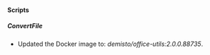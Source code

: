 
#### Scripts

##### ConvertFile

- Updated the Docker image to: *demisto/office-utils:2.0.0.88735*.
